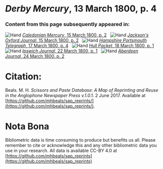 # *Derby Mercury*, 13 March 1800, p. 4  
  
### Content from this page subsequently appeared in:  
![Hand](http://scissorsandpaste.net/wp-content/uploads/2017/06/smallhandpointer.png) [*Caledonian Mercury*, 15 March 1800, p. 2](https://mhbeals.github.io/sap_html/Caledonian-Mercury/Caledonian-Mercury-15-March-1800-p-2)  
![Hand](http://scissorsandpaste.net/wp-content/uploads/2017/06/smallhandpointer.png) [*Jackson's Oxford Journal*, 15 March 1800, p. 2](https://mhbeals.github.io/sap_html/Jackson's-Oxford-Journal/Jackson's-Oxford-Journal-15-March-1800-p-2)  
![Hand](http://scissorsandpaste.net/wp-content/uploads/2017/06/smallhandpointer.png) [*Hampshire Portsmouth Telegraph*, 17 March 1800, p. 4](https://mhbeals.github.io/sap_html/Hampshire-Portsmouth-Telegraph/Hampshire-Portsmouth-Telegraph-17-March-1800-p-4)  
![Hand](http://scissorsandpaste.net/wp-content/uploads/2017/06/smallhandpointer.png) [*Hull Packet*, 18 March 1800, p. 1](https://mhbeals.github.io/sap_html/Hull-Packet/Hull-Packet-18-March-1800-p-1)  
![Hand](http://scissorsandpaste.net/wp-content/uploads/2017/06/smallhandpointer.png) [*Ipswich Journal*, 22 March 1800, p. 1](https://mhbeals.github.io/sap_html/Ipswich-Journal/Ipswich-Journal-22-March-1800-p-1)  
![Hand](http://scissorsandpaste.net/wp-content/uploads/2017/06/smallhandpointer.png) [*Aberdeen Journal*, 24 March 1800, p. 2](https://mhbeals.github.io/sap_html/Aberdeen-Journal/Aberdeen-Journal-24-March-1800-p-2)  


# Citation: 

Beals. M. H. *Scissors and Paste Database: A Map of Reprinting and Reuse in the Anglophone Newspaper Press v.1.0.1.* 2 June 2017. Available at [https://github.com/mhbeals/sap_reprints/](https://github.com/mhbeals/sap_reprints/). 

# Nota Bona

Bibliometric data is time consuming to produce but benefits us all. Please remember to cite or acknowledge this and any other bibliometric data you use in your research. All data is available CC-BY 4.0 at [https://github.com/mhbeals/sap_reprints](https://github.com/mhbeals/sap_reprints)